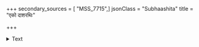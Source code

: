 +++
secondary_sources = [ "MSS_7715",]
jsonClass = "Subhaashita"
title = "एको दाशरथिः"

+++

<details><summary>Text</summary>

एको दाशरथिः कामं यातुधानाः सहस्रशः।  
ते तु यावन्त एवाजौ तावांश्च ददृशे स तैः॥
</details>
